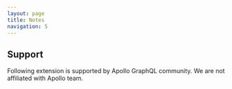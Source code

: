```yaml
---
layout: page
title: Notes
navigation: 5
---
```


## Support

Following extension is supported by Apollo GraphQL community.
We are not affiliated with Apollo team.
